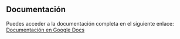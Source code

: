 ## Documentación

Puedes acceder a la documentación completa en el siguiente enlace:  
[Documentación en Google Docs](https://docs.google.com/document/d/17TVKma2G7ksm0DBh9qlVRgsi2CcaRbis/edit?usp=sharing&ouid=108736498800762562956&rtpof=true&sd=true)
